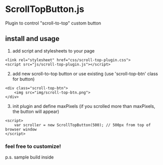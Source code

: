 # ScrollTopButton.js
Plugin to control "scroll-to-top" custom button

## install and usage
1. add script and stylesheets to your page
```
<link rel="stylesheet" href="css/scroll-top-plugin.css">
<script src="js/scroll-top-plugin.js"></script>
```
2. add new scroll-to-top button or use existing (use 'scroll-top-btn' class for button)
```
<div class="scroll-top-btn">
    <img src="img/scroll-top-btn.png">
</div>
```
3. init plugin and define maxPixels (if you scrolled more than maxPixels, the button will appear)
```
<script>
    var scroller = new ScrollTopButton(500); // 500px from top of browser window
</script>
```
### feel free to customize!
p.s. sample build inside
